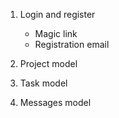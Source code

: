 1.  Login and register

    -   Magic link
    -   Registration email

2.  Project model

3.  Task model

4.  Messages model
